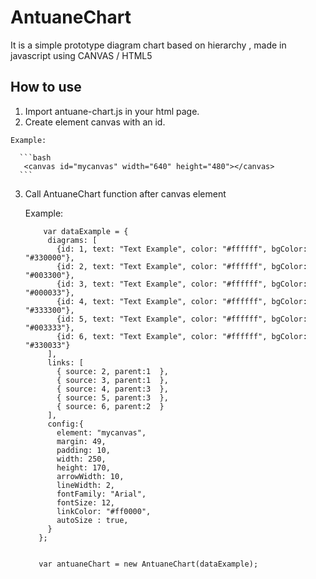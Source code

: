 # AntuaneChart

  It is a simple prototype diagram chart based on hierarchy , made in javascript using CANVAS / HTML5

## How to use

  1. Import antuane-chart.js in your html page.
  2. Create element canvas with an id.

    Example:

      ```bash
       <canvas id="mycanvas" width="640" height="480"></canvas>
      ```

  3. Call AntuaneChart function after canvas element

      Example:

        ```
            var dataExample = {
             diagrams: [
               {id: 1, text: "Text Example", color: "#ffffff", bgColor: "#330000"},
               {id: 2, text: "Text Example", color: "#ffffff", bgColor: "#003300"},
               {id: 3, text: "Text Example", color: "#ffffff", bgColor: "#000033"},
               {id: 4, text: "Text Example", color: "#ffffff", bgColor: "#333300"},
               {id: 5, text: "Text Example", color: "#ffffff", bgColor: "#003333"},
               {id: 6, text: "Text Example", color: "#ffffff", bgColor: "#330033"}
             ],
             links: [
               { source: 2, parent:1  },
               { source: 3, parent:1  },
               { source: 4, parent:3  },
               { source: 5, parent:3  },
               { source: 6, parent:2  }
             ],
             config:{
               element: "mycanvas",
               margin: 49,
               padding: 10,
               width: 250,
               height: 170,
               arrowWidth: 10,
               lineWidth: 2,
               fontFamily: "Arial",
               fontSize: 12,
               linkColor: "#ff0000",
               autoSize : true,
             }
           };


           var antuaneChart = new AntuaneChart(dataExample);

        ```

